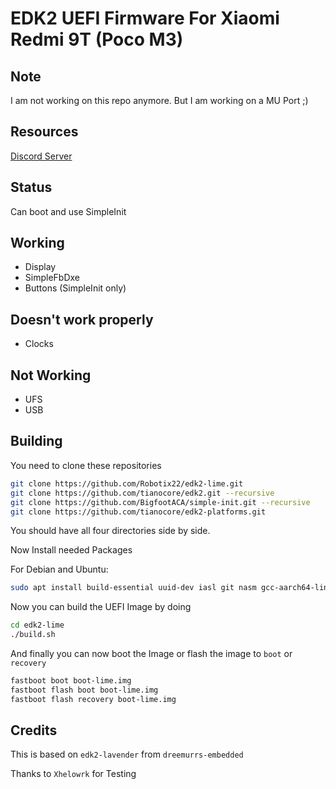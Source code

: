 # EDK2 UEFI Firmware For Xiaomi Redmi 9T (Poco M3)

## Note

I am not working on this repo anymore. But I am working on a MU Port ;)
## Resources

[Discord Server](https://discord.gg/Gb4KAqAQdm)

## Status

Can boot and use SimpleInit

## Working

- Display
- SimpleFbDxe
- Buttons (SimpleInit only)

## Doesn't work properly

- Clocks

## Not Working

- UFS
- USB

## Building

You need to clone these repositories 

```bash
git clone https://github.com/Robotix22/edk2-lime.git
git clone https://github.com/tianocore/edk2.git --recursive
git clone https://github.com/BigfootACA/simple-init.git --recursive
git clone https://github.com/tianocore/edk2-platforms.git
```
You should have all four directories side by side.

Now Install needed Packages

For Debian and Ubuntu:

```bash
sudo apt install build-essential uuid-dev iasl git nasm gcc-aarch64-linux-gnu mkbootimg python3-distutils gettext
```

Now you can build the UEFI Image by doing

```bash
cd edk2-lime
./build.sh
```

And finally you can now boot the Image or flash the image to `boot` or `recovery`

```bash
fastboot boot boot-lime.img
fastboot flash boot boot-lime.img
fastboot flash recovery boot-lime.img
```

## Credits

This is based on `edk2-lavender` from `dreemurrs-embedded`

Thanks to `Xhelowrk` for Testing
